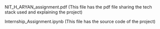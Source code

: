 NIT_H_ARYAN_assignment.pdf
(This file has the pdf file sharing the tech stack used and explaining the project)

Internship_Assignment.ipynb
(This file has the source code of the project)
